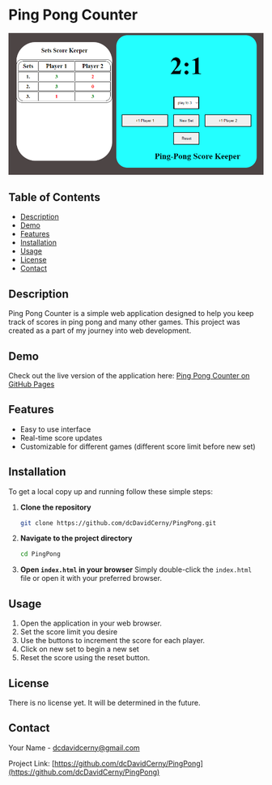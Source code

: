 # Ping Pong Counter

![Ping Pong Counter](screenshot.png)

## Table of Contents
- [Description](#description)
- [Demo](#demo)
- [Features](#features)
- [Installation](#installation)
- [Usage](#usage)
- [License](#license)
- [Contact](#contact)

## Description
Ping Pong Counter is a simple web application designed to help you keep track of scores in ping pong and many other games. This project was created as a part of my journey into web development.

## Demo
Check out the live version of the application here: [Ping Pong Counter on GitHub Pages](https://dcdavidcerny.github.io/PingPong/)

## Features
- Easy to use interface
- Real-time score updates
- Customizable for different games (different score limit before new set)

## Installation
To get a local copy up and running follow these simple steps:

1. **Clone the repository**
    ```sh
    git clone https://github.com/dcDavidCerny/PingPong.git
    ```
2. **Navigate to the project directory**
    ```sh
    cd PingPong
    ```
3. **Open `index.html` in your browser**
    Simply double-click the `index.html` file or open it with your preferred browser.

## Usage
1. Open the application in your web browser.
2. Set the score limit you desire
3. Use the buttons to increment the score for each player.
4. Click on new set to begin a new set
5. Reset the score using the reset button.

## License
There is no license yet. It will be determined in the future.

## Contact
Your Name - [dcdavidcerny@gmail.com](mailto:dcdavidcerny@gmail.com)

Project Link: [https://github.com/dcDavidCerny/PingPong](https://github.com/dcDavidCerny/PingPong)
